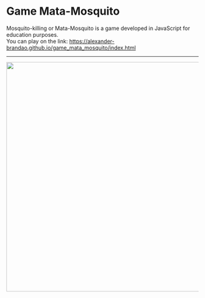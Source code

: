 # Game Mata-Mosquito
Mosquito-killing or Mata-Mosquito is a game developed in JavaScript for education purposes.
<br/>
You can play on the link: https://alexander-brandao.github.io/game_mata_mosquito/index.html

<hr/>

<p> 
<img align="center" width="1000" height="600" src="https://raw.githubusercontent.com/alexander-brandao/game_mata_mosquito/main/imagens/Captura%20de%20Tela%202022-02-07%20a%CC%80s%2008.03.21.png"
</p>

